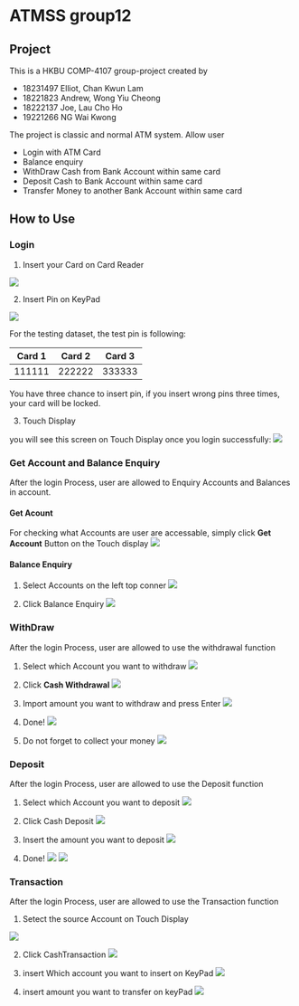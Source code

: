 # ATMSS group12
## Project 
This is a HKBU COMP-4107 group-project created by
- 18231497 Elliot, Chan Kwun Lam
- 18221823 Andrew, Wong Yiu Cheong
- 18222137 Joe, Lau Cho Ho
- 19221266 NG Wai Kwong

The project is classic and normal ATM system. Allow user 
- Login with ATM Card
- Balance enquiry
- WithDraw Cash from Bank Account within same card
- Deposit Cash to Bank Account within same card
- Transfer Money to another Bank Account within same card
## How to Use

### Login
1. Insert your Card on Card Reader

![](https://i.imgur.com/PipPGTs.png)

2. Insert Pin on KeyPad

![](https://i.imgur.com/pZlTXtR.png)

For the testing dataset, the test pin is following:

| Card 1 | Card 2 | Card 3 |
| -------- | -------- | -------- |
| 111111     | 222222     | 333333     |

You have three chance to insert pin, if you insert wrong pins three times, your card will be locked.

3. Touch Display

you will see this screen on Touch Display once you login successfully:
![](https://i.imgur.com/YCYl8DO.png)

### Get Account and Balance Enquiry
After the login Process, user are allowed to Enquiry Accounts and Balances in account.

#### Get Acount
For checking what Accounts are user are accessable, simply click **Get Account** Button on the Touch display 
![](https://i.imgur.com/QHxx3Uy.png)

#### Balance Enquiry
1. Select Accounts on the left top conner
![](https://i.imgur.com/q8X2jkX.png)

2. Click Balance Enquiry
![](https://i.imgur.com/fzPsjIH.png)


### WithDraw
After the login Process, user are allowed to use the withdrawal function
1. Select which Account you want to withdraw
![](https://i.imgur.com/s6ul2NM.png)

2. Click **Cash Withdrawal**
![](https://i.imgur.com/UhrQxKk.png)

3. Import amount you want to withdraw and press Enter
![](https://i.imgur.com/WdElVNa.png)

4. Done!
![](https://i.imgur.com/XhhPB8k.png)

5. Do not forget to collect your money
![](https://i.imgur.com/TO03O7J.png)

### Deposit
After the login Process, user are allowed to use the Deposit function

1. Select which Account you want to deposit
![](https://i.imgur.com/1etVpaO.png)

2. Click Cash Deposit
![](https://i.imgur.com/GsOM8KD.png)


3. Insert the amount you want to deposit
![](https://i.imgur.com/jaYgAQc.png)

4. Done!
![](https://i.imgur.com/BhQWULF.png)
![](https://i.imgur.com/paZ5nhQ.png)


### Transaction
After the login Process, user are allowed to use the Transaction function

1. Setect the source Account on Touch Display

![](https://i.imgur.com/vJ4OJiA.png)

2. Click CashTransaction
![](https://i.imgur.com/v5rT1uE.png)

3. insert Which account you want to insert on KeyPad
![](https://i.imgur.com/1eTzbZT.png)

4. insert amount you want to transfer on keyPad
![](https://i.imgur.com/O2RK1mK.png)
